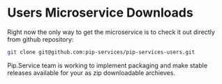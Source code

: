 # Users Microservice Downloads

Right now the only way to get the microservice is to check it out directly from github repository:

```bash
git clone git@github.com:pip-services/pip-services-users.git
```

Pip.Service team is working to implement packaging and make stable releases available for your 
as zip downloadable archieves.